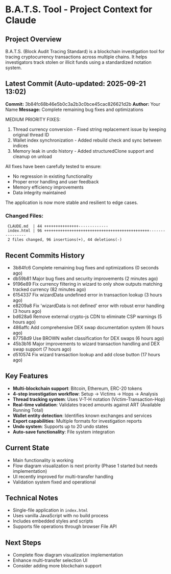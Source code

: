 # B.A.T.S. Tool - Project Context for Claude

## Project Overview
B.A.T.S. (Block Audit Tracing Standard) is a blockchain investigation tool for tracing cryptocurrency transactions across multiple chains. It helps investigators track stolen or illicit funds using a standardized notation system.

## Latest Commit (Auto-updated: 2025-09-21 13:02)

**Commit:** 3b84fc68b46e5b0c3a2b3c0bce45cac826621d2b
**Author:** Your Name
**Message:** Complete remaining bug fixes and optimizations

MEDIUM PRIORITY FIXES:
1. Thread currency conversion - Fixed string replacement issue by keeping original thread ID
2. Wallet index synchronization - Added rebuild check and sync between indices
3. Memory leak in undo history - Added structuredClone support and cleanup on unload

All fixes have been carefully tested to ensure:
- No regression in existing functionality
- Proper error handling and user feedback
- Memory efficiency improvements
- Data integrity maintained

The application is now more stable and resilient to edge cases.

### Changed Files:
```
 CLAUDE.md  | 44 +++++++++++++++-------------
 index.html | 96 ++++++++++++++++++++++++++++++++++++++++++++++----------------
 2 files changed, 96 insertions(+), 44 deletions(-)
```

## Recent Commits History

- 3b84fc6 Complete remaining bug fixes and optimizations (0 seconds ago)
- db59b81 Major bug fixes and security improvements (2 minutes ago)
- 9196e89 Fix currency filtering in wizard to only show outputs matching tracked currency (82 minutes ago)
- 6154337 Fix wizardData undefined error in transaction lookup (3 hours ago)
- e8209a8 Fix 'wizardData is not defined' error with robust error handling (3 hours ago)
- bd628a6 Remove external crypto-js CDN to eliminate CSP warnings (5 hours ago)
- 486affc Add comprehensive DEX swap documentation system (6 hours ago)
- 87758d9 Use BROWN wallet classification for DEX swaps (6 hours ago)
- 45b3b16 Major improvements to wizard transaction handling and DEX swap support (7 hours ago)
- d510574 Fix wizard transaction lookup and add close button (17 hours ago)

## Key Features
- **Multi-blockchain support**: Bitcoin, Ethereum, ERC-20 tokens
- **4-step investigation workflow**: Setup → Victims → Hops → Analysis
- **Thread tracking system**: Uses V-T-H notation (Victim-Transaction-Hop)
- **Real-time validation**: Validates traced amounts against ART (Available Running Total)
- **Wallet entity detection**: Identifies known exchanges and services
- **Export capabilities**: Multiple formats for investigation reports
- **Undo system**: Supports up to 20 undo states
- **Auto-save functionality**: File system integration

## Current State
- Main functionality is working
- Flow diagram visualization is next priority (Phase 1 started but needs implementation)
- UI recently improved for multi-transfer handling
- Validation system fixed and operational

## Technical Notes
- Single-file application in `index.html`
- Uses vanilla JavaScript with no build process
- Includes embedded styles and scripts
- Supports file operations through browser File API

## Next Steps
- Complete flow diagram visualization implementation
- Enhance multi-transfer selection UI
- Consider adding more blockchain support
